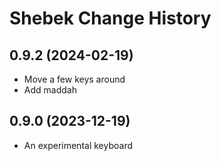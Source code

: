 Shebek Change History
====================

0.9.2 (2024-02-19)
----------------
* Move a few keys around
* Add maddah

0.9.0 (2023-12-19)
----------------
* An experimental keyboard

